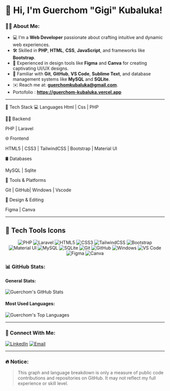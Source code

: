 # 👋 Hi, I'm Guerchom "Gigi" Kubaluka!

### 👨‍💻 About Me:
- 💻 I’m a **Web Developer** passionate about crafting intuitive and dynamic web experiences.
- 🛠️ Skilled in **PHP**, **HTML**, **CSS**, **JavaScript**, and frameworks like **Bootstrap**.
- 🎨 Experienced in design tools like **Figma** and **Canva** for creating captivating UI/UX designs.
- 📂 Familiar with **Git**, **GitHub**, **VS Code**, **Sublime Text**, and database management systems like **MySQL** and **SQLite**.
- ✉️ Reach me at: **guerchomkubaluka@gmail.com**.
- Portofolio : **https://guerchom-kubaluka.vercel.app**
  
---

🧠 Tech Stack
💻 Languages
Html | Css | PHP

👨‍💻 Backend

PHP | Laravel

🌐 Frontend

HTML5 | CSS3 | TailwindCSS | Bootstrap | Material UI

🛢 Databases

MySQL | Sqlite

🔧 Tools & Platforms

Git | GitHub| Windows | Vscode

🎨 Design & Editing

Figma | Canva 


---


## 🔆 Tech Tools Icons
<div align="center">

<img src="https://img.shields.io/badge/-PHP-777BB4?logo=php&logoColor=white&style=flat-square" alt="PHP" />
<img src="https://img.shields.io/badge/-Laravel-FF2D20?logo=laravel&logoColor=white&style=flat-square" alt="Laravel" />
<img src="https://img.shields.io/badge/-HTML5-E34F26?logo=html5&logoColor=white&style=flat-square" alt="HTML5" />
<img src="https://img.shields.io/badge/-CSS3-1572B6?logo=css3&logoColor=white&style=flat-square" alt="CSS3" />
<img src="https://img.shields.io/badge/-TailwindCSS-38B2AC?logo=tailwind-css&logoColor=white&style=flat-square" alt="TailwindCSS" />
<img src="https://img.shields.io/badge/-Bootstrap-7952B3?logo=bootstrap&logoColor=white&style=flat-square" alt="Bootstrap" />
<img src="https://img.shields.io/badge/-Material%20UI-0081CB?logo=mui&logoColor=white&style=flat-square" alt="Material UI" />
<img src="https://img.shields.io/badge/-MySQL-4479A1?logo=mysql&logoColor=white&style=flat-square" alt="MySQL" />
<img src="https://img.shields.io/badge/-SQLite-003B57?logo=sqlite&logoColor=white&style=flat-square" alt="SQLite" />
<img src="https://img.shields.io/badge/-Git-F05032?logo=git&logoColor=white&style=flat-square" alt="Git" />
<img src="https://img.shields.io/badge/-GitHub-181717?logo=github&logoColor=white&style=flat-square" alt="GitHub" />
<img src="https://img.shields.io/badge/-Windows-0078D6?logo=windows&logoColor=white&style=flat-square" alt="Windows" />
<img src="https://img.shields.io/badge/-VS%20Code-007ACC?logo=visual-studio-code&logoColor=white&style=flat-square" alt="VS Code" />
<img src="https://img.shields.io/badge/-Figma-F24E1E?logo=figma&logoColor=white&style=flat-square" alt="Figma" />
<img src="https://img.shields.io/badge/-Canva-00C4CC?logo=canva&logoColor=white&style=flat-square" alt="Canva" />

</div>


### 📊 GitHub Stats:
#### General Stats:
![Guerchom's GitHub Stats](https://github-readme-stats.vercel.app/api?username=Gigiledixneuf&show_icons=true&hide=issues&bg_color=0d1117&text_color=ffffff&title_color=7f5af0&icon_color=7f5af0)

#### Most Used Languages:
![Guerchom's Top Languages](https://github-readme-stats.vercel.app/api/top-langs/?username=Gigiledixneuf&layout=compact&bg_color=0d1117&text_color=ffffff&title_color=7f5af0)

---

### 🤝 Connect With Me:
[![LinkedIn](https://img.shields.io/badge/-LinkedIn-0077B5?logo=linkedin&logoColor=white&style=flat-square)](https://www.linkedin.com/in/gigi-kubaluka)
[![Email](https://img.shields.io/badge/-Email-D14836?logo=gmail&logoColor=white&style=flat-square)](mailto:guerchomkubaluka@gmail.com)

---

### 🔥 Notice:
> This graph and language breakdown is only a measure of public code contributions and repositories on GitHub. It may not reflect my full experience or skill level.
